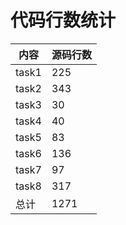 # **代码行数统计**

| 内容  | 源码行数 |
| ----- | -------- |
| task1 | 225      |
| task2 | 343 |
| task3 | 30 |
| task4 | 40 |
| task5 | 83 |
| task6 | 136 |
| task7 | 97 |
| task8 | 317 |
| 总计  | 1271 |

